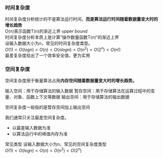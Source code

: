 ### 时间复杂度
时间复杂度分析统计的不是算法运行时间，**而是算法运行时间随着数据量变大时的增长趋势**  
O(n)表示函数T(n)的渐近上界 upper bound  
时间复杂度分析本质上是计算”操作数量函数T(n)“的渐近上界  
设输入数据大小为n，常见的时间复杂度类型。  
$O(1) < O(log n) < O(n) < O(nlogn) < O(n^2) < O(2^n) < O(n!)$  
最差复杂度给出了一个效率安全值，更为实用  

### 空间复杂度
空间复杂度用于衡量算法占用**内存空间随着数据量变大时的增长趋势。**

输入空间：用于存储算法的输入数据
暂存空间：用于存储算法在运算过程中的变量、对象、函数上下文等数据
输出空间：用于存储算法的输出数据

空间复杂度一般指的是暂存空间加上输出空间

我们通常只关注最差空间复杂度。
- 以最差输入数据为准  
- 以算法运行中的峰值内存为准

常见类型
设输入数据大小为n，常见的空间复杂度类型  
$O(1) < O(logn) < O(n) < O(n^2) < O(2^n)$